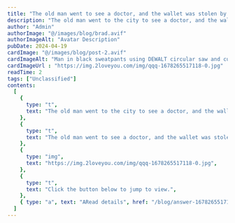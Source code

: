 ```yaml
---
title: "The old man went to see a doctor, and the wallet was stolen by the thief, but the thief cried loudly after opening the wallet!"
description: "The old man went to the city to see a doctor, and the wallet was stolen by the thief, but the thief cried loudly after opening the wallet!"
author: "Admin"
authorImage: "@/images/blog/brad.avif"
authorImageAlt: "Avatar Description"
pubDate: 2024-04-19
cardImage: "@/images/blog/post-2.avif"
cardImageAlt: "Man in black sweatpants using DEWALT circular saw and cutting a wood plank"
cardImageUrl : "https://img.2loveyou.com/img/qqq-1678265517118-0.jpg"
readTime: 2
tags: ["Unclassified"]
contents:
  [
    {
      type: "t",
      text: "The old man went to the city to see a doctor, and the wallet was stolen by the thief, but the thief cried loudly after opening the wallet!",
    },
    {
      type: "t",
      text: "The old man went to see a doctor, and the wallet was stolen by the thief, but the thief cried loudly after opening the wallet!",
    },
    {
      type: "img",
      text: "https://img.2loveyou.com/img/qqq-1678265517118-0.jpg",
    },
    {
      type: "t",
      text: "Click the button below to jump to view.",
    },
    { type: "a", text: "ARead details", href: "/blog/answer-1678265517118-384841/" },
  ]
---
```

